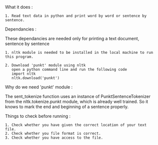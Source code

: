 
What it does :

    1. Read text data in python and print word by word or sentence by sentence.

Dependancies :

These dependancies are needed only for printing a text document, sentence by sentence

    1. nltk module is needed to be installed in the local machine to run this program.

    2. Download 'punkt' module using nltk
       open a python command line and run the following code
       import nltk
       nltk.download('punkt')

Why do we need 'punkt' module : 

The sent_tokenize function uses an instance of PunktSentenceTokenizer from the nltk.tokenize.punkt module, which is already well trained. So it knows to mark the end and beginning of a sentence properly.

Things to check before running :

    1. Check whether you have given the correct location of your text file.
    2. Check whether you file format is correct.
    3. Check whether you have access to the file.